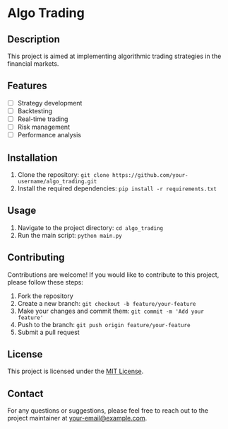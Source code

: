 # Algo Trading

## Description
This project is aimed at implementing algorithmic trading strategies in the financial markets.

## Features
- [ ] Strategy development
- [ ] Backtesting
- [ ] Real-time trading
- [ ] Risk management
- [ ] Performance analysis

## Installation
1. Clone the repository: `git clone https://github.com/your-username/algo_trading.git`
2. Install the required dependencies: `pip install -r requirements.txt`

## Usage
1. Navigate to the project directory: `cd algo_trading`
2. Run the main script: `python main.py`

## Contributing
Contributions are welcome! If you would like to contribute to this project, please follow these steps:
1. Fork the repository
2. Create a new branch: `git checkout -b feature/your-feature`
3. Make your changes and commit them: `git commit -m 'Add your feature'`
4. Push to the branch: `git push origin feature/your-feature`
5. Submit a pull request

## License
This project is licensed under the [MIT License](LICENSE).

## Contact
For any questions or suggestions, please feel free to reach out to the project maintainer at [your-email@example.com](mailto:your-email@example.com).
